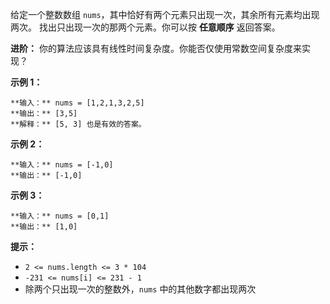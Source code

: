 给定一个整数数组 `nums`，其中恰好有两个元素只出现一次，其余所有元素均出现两次。 找出只出现一次的那两个元素。你可以按 **任意顺序** 返回答案。

**进阶：** 你的算法应该具有线性时间复杂度。你能否仅使用常数空间复杂度来实现？

**示例 1：**

    
    
    **输入：** nums = [1,2,1,3,2,5]
    **输出：** [3,5]
    **解释：** [5, 3] 也是有效的答案。
    

**示例 2：**

    
    
    **输入：** nums = [-1,0]
    **输出：** [-1,0]
    

**示例 3：**

    
    
    **输入：** nums = [0,1]
    **输出：** [1,0]
    

**提示：**

  * `2 <= nums.length <= 3 * 104`
  * `-231 <= nums[i] <= 231 - 1`
  * 除两个只出现一次的整数外，`nums` 中的其他数字都出现两次

